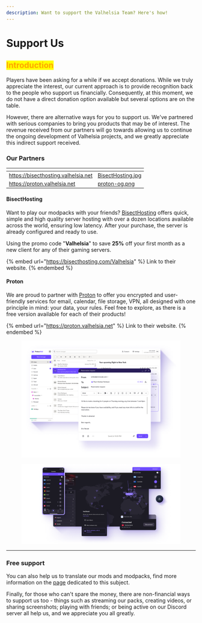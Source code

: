 ```yaml
---
description: Want to support the Valhelsia Team? Here's how!
---
```


# Support Us

## <mark style="color:orange;">Introduction</mark>

Players have been asking for a while if we accept donations. While we truly appreciate the interest, our current approach is to provide recognition back to the people who support us financially. Consequently, at this moment, we do not have a direct donation option available but several options are on the table.

However, there are alternative ways for you to support us. We've partnered with serious companies to bring you products that may be of interest. The revenue received from our partners will go towards allowing us to continue the ongoing development of Valhelsia projects, and we greatly appreciate this indirect support received.

### Our Partners

<table data-card-size="large" data-column-title-hidden data-view="cards"><thead><tr><th data-card-target data-type="content-ref"></th><th data-hidden data-card-cover data-type="files"></th></tr></thead><tbody><tr><td><a href="https://bisecthosting.valhelsia.net">https://bisecthosting.valhelsia.net</a></td><td><a href=".gitbook/assets/BisectHosting.jpg">BisectHosting.jpg</a></td></tr><tr><td><a href="https://proton.valhelsia.net">https://proton.valhelsia.net</a></td><td><a href=".gitbook/assets/proton-og.png">proton-og.png</a></td></tr></tbody></table>

#### BisectHosting

Want to play our modpacks with your friends? [BisectHosting](https://bisecthosting.valhelsia.net) offers quick, simple and high quality server hosting with over a dozen locations available across the world, ensuring low latency. After your purchase, the server is already configured and ready to use.

Using the promo code "**Valhelsia**" to save **25%** off your first month as a new client for any of their gaming servers.

{% embed url="https://bisecthosting.com/Valhelsia" %}
Link to their website.
{% endembed %}

#### Proton

We are proud to partner with [Proton](https://proton.valhelsia.net) to offer you encrypted and user-friendly services for email, calendar, file storage, VPN, all designed with one principle in mind: your data, your rules. Feel free to explore, as there is a free version available for each of their products!

{% embed url="https://proton.valhelsia.net" %}
Link to their website.
{% endembed %}

<div data-full-width="false">

<figure><img src=".gitbook/assets/1-Mail-home.png" alt=""><figcaption></figcaption></figure>

 

<figure><img src=".gitbook/assets/4-VPN-home.png" alt=""><figcaption></figcaption></figure>

</div>

***

### Free support

You can also help us to translate our mods and modpacks, find more information on the [page](navigation/translation.md) dedicated to this subject.

Finally, for those who can't spare the money, there are non-financial ways to support us too - things such as streaming our packs, creating videos, or sharing screenshots; playing with friends; or being active on our Discord server all help us, and we appreciate you all greatly.
